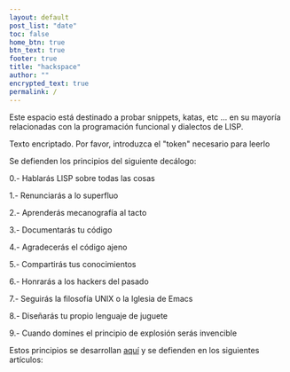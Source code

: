 ```yaml
---
layout: default
post_list: "date"
toc: false
home_btn: true
btn_text: true
footer: true
title: "hackspace"
author: ""
encrypted_text: true
permalink: /
---
```

Este espacio está destinado a probar snippets, katas, etc ... en su mayoría relacionadas con la programación funcional y dialectos de LISP.

<p class="encrypted" id="U6YRUfq2K9vCfFGp95tONgII5FFYDlguGR0RxTzD7FNjadCsd4LqPqOyPF">Texto encriptado. Por favor, introduzca el "token" necesario para leerlo</p>

Se defienden los principios del siguiente decálogo:

0.- Hablarás LISP sobre todas las cosas

1.- Renunciarás a lo superfluo

2.- Aprenderás mecanografía al tacto

3.- Documentarás tu código

4.- Agradecerás el código ajeno

5.- Compartirás tus conocimientos

6.- Honrarás a los hackers del pasado

7.- Seguirás la filosofía UNIX o la Iglesia de Emacs

8.- Diseñarás tu propio lenguaje de juguete

9.- Cuando domines el principio de explosión serás invencible

Estos principios se desarrollan [aquí](https://javistacruz.github.io/hacks/decalogo/) y se defienden en los siguientes artículos:
